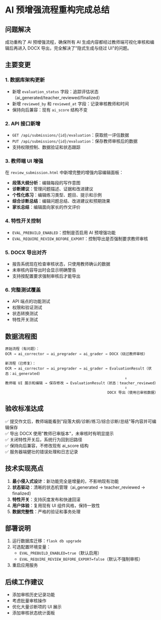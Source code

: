 # AI 预增强流程重构完成总结

## 问题解决

成功重构了 AI 预增强流程，确保所有 AI 生成内容都经过教师端可视化审核和编辑后再进入 DOCX 导出，完全解决了"隐式生成与绕过 UI"的问题。

## 主要变更

### 1. 数据库架构更新
- 新增 `evaluation_status` 字段：追踪评估状态（ai_generated/teacher_reviewed/finalized）
- 新增 `reviewed_by` 和 `reviewed_at` 字段：记录审核教师和时间
- 保持向后兼容：现有 `ai_score` 结构不变

### 2. API 接口新增
- `GET /api/submissions/{id}/evaluation`：获取统一评估数据
- `PUT /api/submissions/{id}/evaluation`：保存教师审核后的数据
- 支持权限控制、数据验证和状态跟踪

### 3. 教师端 UI 增强
在 `review_submission.html` 中新增完整的增强内容编辑面板：
- **段落大纲分析**：编辑每段的写作意图
- **诊断建议**：管理问题描述、证据和改进建议
- **个性化练习**：编辑练习类型、题目、提示和示例
- **综合诊断总结**：编辑问题总结、改进建议和预期效果
- **家长总结**：编辑面向家长的作文评价

### 4. 特性开关控制
- `EVAL_PREBUILD_ENABLED`：控制是否启用 AI 预增强功能
- `EVAL_REQUIRE_REVIEW_BEFORE_EXPORT`：控制导出是否强制要求教师审核

### 5. DOCX 导出对齐
- 报告系统现在检查审核状态，只使用教师确认的数据
- 未审核内容导出时会显示明确警告
- 支持按配置要求强制审核后才能导出

### 6. 完整测试覆盖
- API 端点的功能测试
- 权限和验证测试
- 状态转换测试
- 特性开关测试

## 数据流程图

```
原始流程（有问题）：
OCR → ai_corrector → ai_pregrader → ai_grader → DOCX（绕过教师审核）

新流程（已修复）：
OCR → ai_corrector → ai_pregrader → ai_grader → EvaluationResult（状态：ai_generated）
                                                       ↓
教师端 UI 展示和编辑 → 保存修改 → EvaluationResult（状态：teacher_reviewed）
                                                       ↓
                                               DOCX 导出（使用已审核数据）
```

## 验收标准达成

✅ 提交作文后，教师端能看到"段落大纲/诊断/练习/综合诊断/总结"等内容并可编辑保存  
✅ 导出 DOCX 使用"教师已审版本"，未审核时有明显提示  
✅ 关闭特性开关后，系统行为回到旧路径  
✅ 保持向后兼容，不修改现有 ai_score 结构  
✅ 服务器端健壮的错误处理和日志记录  

## 技术实现亮点

1. **最小侵入式设计**：新功能完全是增量的，不影响现有功能
2. **状态驱动**：清晰的状态机管理（ai_generated → teacher_reviewed → finalized）
3. **特性开关**：支持灰度发布和快速回滚
4. **用户体验**：复用现有 UI 组件风格，保持一致性
5. **数据完整性**：严格的验证和事务处理

## 部署说明

1. 运行数据库迁移：`flask db upgrade`
2. 可选配置环境变量：
   - `EVAL_PREBUILD_ENABLED=true`（默认启用）
   - `EVAL_REQUIRE_REVIEW_BEFORE_EXPORT=false`（默认不强制审核）
3. 重启应用服务

## 后续工作建议

- 添加审核历史记录功能
- 考虑批量审核操作
- 优化大量诊断项的 UI 展示
- 添加审核状态统计面板